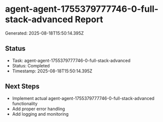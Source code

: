 # agent-agent-1755379777746-0-full-stack-advanced Report

Generated: 2025-08-18T15:50:14.395Z

## Status
- Task: agent-agent-1755379777746-0-full-stack-advanced
- Status: Completed
- Timestamp: 2025-08-18T15:50:14.395Z

## Next Steps
- Implement actual agent-agent-1755379777746-0-full-stack-advanced functionality
- Add proper error handling
- Add logging and monitoring
